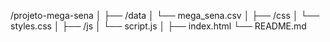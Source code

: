 /projeto-mega-sena
│
├── /data
│   └── mega_sena.csv
│
├── /css
│   └── styles.css
│
├── /js
│   └── script.js
│
├── index.html
└── README.md